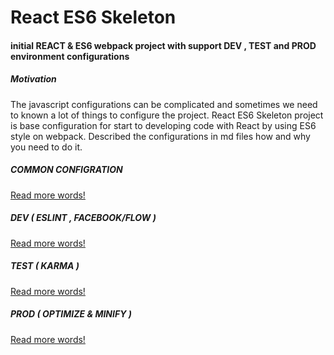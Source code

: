 # React ES6 Skeleton

#### initial REACT & ES6 webpack project with support DEV , TEST and PROD environment configurations


##### Motivation

The javascript configurations can be complicated and sometimes we need to known a lot of things to configure the project. 
React ES6 Skeleton project is base configuration for start to developing code with React by using ES6 style on webpack. 
Described the configurations in md files how and why you need to do it. 

##### COMMON CONFIGRATION

[Read more words!](documents/1-common.md)

##### DEV ( ESLINT , FACEBOOK/FLOW )
 
[Read more words!](documents/2-dev.md)
    
##### TEST ( KARMA ) 

[Read more words!](documents/3-test.md)    
    
##### PROD ( OPTIMIZE & MINIFY )

[Read more words!](documents/4-prod.md)
    
    
